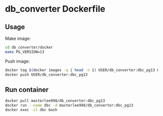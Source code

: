 # db_converter Dockerfile

## Usage

Make image:

```bash
cd db_converter/docker
make PG_VERSION=13
```

Push image:

```bash
docker tag $(docker images -q | head -n 1) USER/db_converter:dbc_pg13 && \
docker push USER/db_converter:dbc_pg13
```

## Run container

```bash
docker pull masterlee998/db_converter:dbc_pg13
docker run --name dbc -d masterlee998/db_converter:dbc_pg13
docker exec -it dbc bash
```